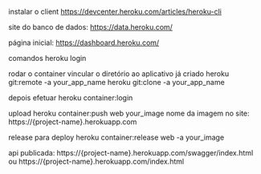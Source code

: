 instalar o client
https://devcenter.heroku.com/articles/heroku-cli

site do banco de dados:
https://data.heroku.com/

página inicial:
https://dashboard.heroku.com/

comandos
heroku login

rodar o container
vincular o diretório ao aplicativo já criado
heroku git:remote -a your_app_name
heroku git:clone -a your_app_name

depois efetuar
heroku container:login

upload
heroku container:push web your_image
nome da imagem no site: https://{project-name}.herokuapp.com

release para deploy
heroku container:release web -a your_image

api publicada:
https://{project-name}.herokuapp.com/swagger/index.html
ou
https://{project-name}.herokuapp.com/index.html